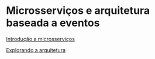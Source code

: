 # Microsserviços e arquitetura baseada a eventos

[Introdução a microsserviços](/10microsservicoesearquiteturabaseadaaeventos/introducaoamicrosservicos/README.md)

[Explorando a arquitetura](/10microsservicoesearquiteturabaseadaaeventos/explorandoaarquitetura/README.md)